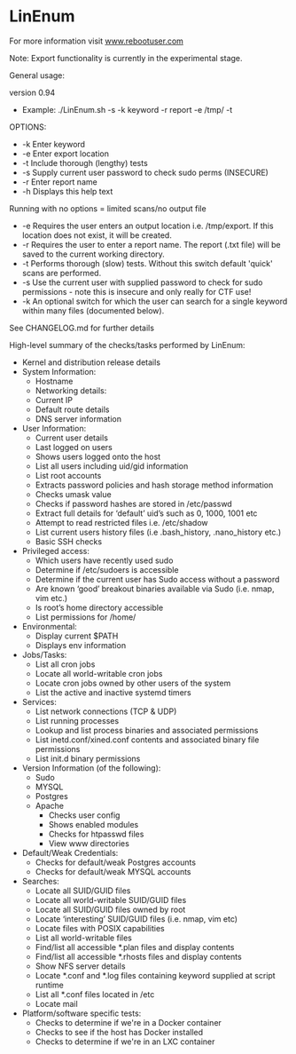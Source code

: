 # LinEnum
For more information visit www.rebootuser.com

Note: Export functionality is currently in the experimental stage.

General usage:

version 0.94

* Example: ./LinEnum.sh -s -k keyword -r report -e /tmp/ -t 

OPTIONS:
* -k	Enter keyword
* -e	Enter export location
* -t	Include thorough (lengthy) tests
* -s	Supply current user password to check sudo perms (INSECURE)
* -r	Enter report name
* -h	Displays this help text


Running with no options = limited scans/no output file

* -e Requires the user enters an output location i.e. /tmp/export. If this location does not exist, it will be created.
* -r Requires the user to enter a report name. The report (.txt file) will be saved to the current working directory.
* -t Performs thorough (slow) tests. Without this switch default 'quick' scans are performed.
* -s Use the current user with supplied password to check for sudo permissions - note this is insecure and only really for CTF use!
* -k An optional switch for which the user can search for a single keyword within many files (documented below).

See CHANGELOG.md for further details

High-level summary of the checks/tasks performed by LinEnum:

* Kernel and distribution release details
* System Information:
  * Hostname
  * Networking details:
  * Current IP
  * Default route details
  * DNS server information
* User Information:
  * Current user details
  * Last logged on users
  * Shows users logged onto the host
  * List all users including uid/gid information
  * List root accounts
  * Extracts password policies and hash storage method information
  * Checks umask value
  * Checks if password hashes are stored in /etc/passwd
  * Extract full details for ‘default’ uid’s such as 0, 1000, 1001 etc
  * Attempt to read restricted files i.e. /etc/shadow
  * List current users history files (i.e .bash_history, .nano_history etc.)
  * Basic SSH checks
* Privileged access:
  * Which users have recently used sudo
  * Determine if /etc/sudoers is accessible
  * Determine if the current user has Sudo access without a password
  * Are known ‘good’ breakout binaries available via Sudo (i.e. nmap, vim etc.)
  * Is root’s home directory accessible
  * List permissions for /home/
* Environmental:
  * Display current $PATH
  * Displays env information
* Jobs/Tasks:
  * List all cron jobs
  * Locate all world-writable cron jobs
  * Locate cron jobs owned by other users of the system
  * List the active and inactive systemd timers
* Services:
  * List network connections (TCP & UDP)
  * List running processes
  * Lookup and list process binaries and associated permissions
  * List inetd.conf/xined.conf contents and associated binary file permissions
  * List init.d binary permissions
* Version Information (of the following):
  * Sudo
  * MYSQL
  * Postgres
  * Apache
    * Checks user config
    * Shows enabled modules
    * Checks for htpasswd files
    * View www directories
* Default/Weak Credentials:
  * Checks for default/weak Postgres accounts
  * Checks for default/weak MYSQL accounts
* Searches:
  * Locate all SUID/GUID files
  * Locate all world-writable SUID/GUID files
  * Locate all SUID/GUID files owned by root
  * Locate ‘interesting’ SUID/GUID files (i.e. nmap, vim etc)
  * Locate files with POSIX capabilities
  * List all world-writable files
  * Find/list all accessible *.plan files and display contents
  * Find/list all accessible *.rhosts files and display contents
  * Show NFS server details
  * Locate *.conf and *.log files containing keyword supplied at script runtime
  * List all *.conf files located in /etc
  * Locate mail
* Platform/software specific tests:
  * Checks to determine if we're in a Docker container
  * Checks to see if the host has Docker installed
  * Checks to determine if we're in an LXC container
